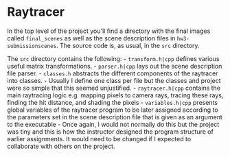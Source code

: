 # Raytracer

In the top level of the project you'll find a directory with the final images called `final_scenes` as well as the scene description files in `hw3-submissionscenes`. The source code is, as usual, in the `src` directory.

The `src` directory contains the following:
    - `transform.h|cpp` defines various useful matrix transformations.
    - `parser.h|cpp` lays out the scene description file parser.
    - `classes.h` abstracts the different components of the raytracer into classes.
      - Usually I define one class per file but the classes and project were so simple that this seemed unjustified.
    - `raytracer.h|cpp` contains the main raytracing logic e.g. mapping pixels to camera rays, tracing these rays, finding the hit distance, and shading the pixels
    - `variables.h|cpp` presents global variables of the raytracer program to be later assigned according to the parameters set in the scene description file that is given as an argument to the executable
      - Once again, I would not normally do this but the project was tiny and this is how the instructor designed the program structure of earlier assignments. It would need to be changed if I expected to collaborate with others on the project.